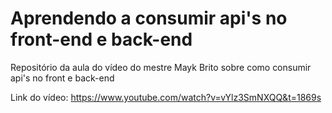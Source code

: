# Aprendendo a consumir api's no front-end e back-end

Repositório da aula do vídeo do mestre Mayk Brito sobre como consumir api's no front e back-end

Link do vídeo: https://www.youtube.com/watch?v=vYlz3SmNXQQ&t=1869s